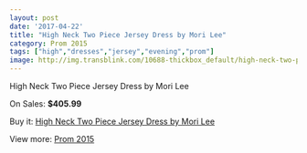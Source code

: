 ```yaml
---
layout: post
date: '2017-04-22'
title: "High Neck Two Piece Jersey Dress by Mori Lee"
category: Prom 2015
tags: ["high","dresses","jersey","evening","prom"]
image: http://img.transblink.com/10688-thickbox_default/high-neck-two-piece-jersey-dress-by-mori-lee.jpg
---
```

High Neck Two Piece Jersey Dress by Mori Lee

On Sales: **$405.99**
<a href="https://www.transblink.com/en/prom-2015/3474-high-neck-two-piece-jersey-dress-by-mori-lee.html"><amp-img layout="responsive" width="600" height="600" src="//img.transblink.com/10688-thickbox_default/high-neck-two-piece-jersey-dress-by-mori-lee.jpg" alt="High Neck Two Piece Jersey Dress by Mori Lee 0" /></a>
<a href="https://www.transblink.com/en/prom-2015/3474-high-neck-two-piece-jersey-dress-by-mori-lee.html"><amp-img layout="responsive" width="600" height="600" src="//img.transblink.com/10690-thickbox_default/high-neck-two-piece-jersey-dress-by-mori-lee.jpg" alt="High Neck Two Piece Jersey Dress by Mori Lee 1" /></a>
<a href="https://www.transblink.com/en/prom-2015/3474-high-neck-two-piece-jersey-dress-by-mori-lee.html"><amp-img layout="responsive" width="600" height="600" src="//img.transblink.com/10689-thickbox_default/high-neck-two-piece-jersey-dress-by-mori-lee.jpg" alt="High Neck Two Piece Jersey Dress by Mori Lee 2" /></a>

Buy it: [High Neck Two Piece Jersey Dress by Mori Lee](https://www.transblink.com/en/prom-2015/3474-high-neck-two-piece-jersey-dress-by-mori-lee.html "High Neck Two Piece Jersey Dress by Mori Lee")

View more: [Prom 2015](https://www.transblink.com/en/10-prom-2015 "Prom 2015")